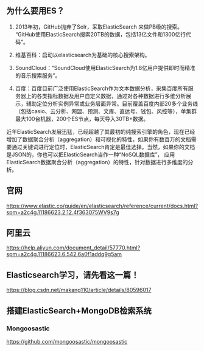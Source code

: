 ## 为什么要用ES？
1. 2013年初，GitHub抛弃了Solr，采取ElasticSearch 来做PB级的搜索。 “GitHub使用ElasticSearch搜索20TB的数据，包括13亿文件和1300亿行代码”。

2. 维基百科：启动以elasticsearch为基础的核心搜索架构。 

3. SoundCloud：“SoundCloud使用ElasticSearch为1.8亿用户提供即时而精准的音乐搜索服务”。

4. 百度：百度目前广泛使用ElasticSearch作为文本数据分析，采集百度所有服务器上的各类指标数据及用户自定义数据，通过对各种数据进行多维分析展示，辅助定位分析实例异常或业务层面异常。目前覆盖百度内部20多个业务线（包括casio、云分析、网盟、预测、文库、直达号、钱包、风控等），单集群最大100台机器，200个ES节点，每天导入30TB+数据。

近年ElasticSearch发展迅猛，已经超越了其最初的纯搜索引擎的角色，现在已经增加了数据聚合分析（aggregation）和可视化的特性，如果你有数百万的文档需要通过关键词进行定位时，ElasticSearch肯定是最佳选择。当然，如果你的文档是JSON的，你也可以把ElasticSearch当作一种“NoSQL数据库”， 应用ElasticSearch数据聚合分析（aggregation）的特性，针对数据进行多维度的分析。

## 官网
https://www.elastic.co/guide/en/elasticsearch/reference/current/docs.html?spm=a2c4g.11186623.2.12.4f363075WV9s7g

## 阿里云
https://help.aliyun.com/document_detail/57770.html?spm=a2c4g.11186623.6.542.6a0f1addq9g5am

## Elasticsearch学习，请先看这一篇！
https://blog.csdn.net/makang110/article/details/80596017

## 搭建ElasticSearch+MongoDB检索系统
### Mongoosastic
https://github.com/mongoosastic/mongoosastic

